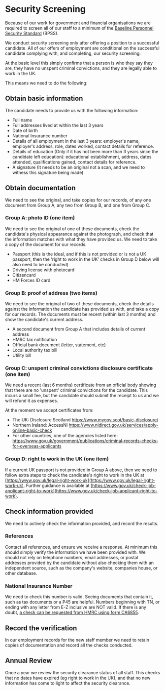 # Security Screening

Because of our work for government and financial organisations we are required to screen all of our staff to a minimum of the [Baseline Personnel Security Standard](https://www.gov.uk/government/uploads/system/uploads/attachment_data/file/365602/HMG_Baseline_Personnel_Security_Standard.pdf) \(BPSS\).

We conduct security screening only after offering a position to a successful candidate. All of our offers of employment are conditional on the successful candidate complying with, and completing, our security screening. 

At the basic level this simply confirms that a person is who they say they are, they have no unspent criminal convictions, and they are legally able to work in the UK.

This means we need to do the following:

## Obtain basic information

The candidate needs to provide us with the following information:

* Full name
* Full addresses lived at within the last 3 years
* Date of birth
* National Insurance number
* Details of all employment in the last 3 years: employer's name, employer's address, role, dates worked, contact details for reference.
* Details of education \(Only if it has not been more than 3 years since the candidate left education\): educational establishment, address, dates attended, qualifications gained, contact details for reference.
* A signature \(It needs to be an original not a scan, and we need to witness this signature being made\)

## Obtain documentation

We need to see the original, and take copies for our records, of any one document from Group A, any two from Group B, and one from Group C.

### Group A: photo ID \(one item\)

We need to see the original of one of these documents, check the candidate's physical appearance against the photograph, and check that the information matches with what they have provided us. We need to take a copy of the document for our records.

* Passport \(this is the ideal, and if this is not provided or is not a UK passport, then the 'right to work in the UK' checks in Group D below will also need to be conducted\)
* Driving license with photocard
* Citizencard
* HM Forces ID card

### Group B: proof of address \(two items\)

We need to see the original of two of these documents, check the details against the information the candidate has provided us with, and take a copy for our records. The documents must be recent \(within last 3 months\) and show the candidate's current address.

* A second document from Group A that includes details of current address
* HMRC tax notification
* Official bank document \(letter, statement, etc\)
* Local authority tax bill
* Utility bill

### Group C: unspent criminal convictions disclosure certificate \(one item\)

We need a recent \(last 6 months\) certificate from an official body showing that there are no 'unspent' criminal convictions for the candidate. This incurs a small fee, but the candidate should submit the receipt to us and we will refund it as expenses.

At the moment we accept certificates from:

* The UK: Disclosure Scotland https://www.mygov.scot/basic-disclosure/
* Northern Ireland: AccessNI https://www.nidirect.gov.uk/services/apply-online-basic-check
* For other countries, one of the agencies listed here: https://www.gov.uk/government/publications/criminal-records-checks-for-overseas-applicants

### Group D: right to work in the UK \(one item\)

If a current UK passport is not provided in Group A above, then we need to follow extra steps to check the candidate's right to work in the UK at [https://www.gov.uk/legal-right-work-uk](https://www.gov.uk/legal-right-work-uk). Further guidance is available at [https://www.gov.uk/check-job-applicant-right-to-work](https://www.gov.uk/check-job-applicant-right-to-work).

## Check information provided

We need to actively check the information provided, and record the results.

### References

Contact all references, and ensure we receive a response. At minimum this should simply verify the information we have been provided with. We should not rely on telephone numbers, email addresses, or postal addresses provided by the candidate without also checking them with an independent source, such as the company's website, companies house, or other database.

### National Insurance Number

We need to check this number is valid. Seeing documents that contain it, such as tax documents or a P45 are helpful. Numbers beginning with TN, or ending with any letter from E-Z inclusive are NOT valid. If there is any doubt, [a check can be requested from HMRC using form CA6855](https://www.gov.uk/hmrc-internal-manuals/national-insurance-manual/nim39210).

## Record the verification

In our employment records for the new staff member we need to retain copies of documentation and record all the checks conducted.

## Annual Review

Once a year we review the security clearance status of all staff. This checks that no dates have expired \(eg right to work in the UK\), and that no new information has come to light to affect the security clearance.







